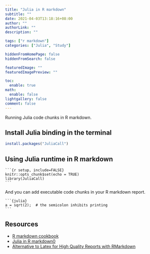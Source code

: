 ```yaml
---
title: "Julia in R markdown"
subtitle: ""
date: 2021-04-03T13:18:16+08:00
author: ""
authorLink: ""
description: ""

tags: ["r markdown"]
categories: ["Julia", "Study"]

hiddenFromHomePage: false
hiddenFromSearch: false

featuredImage: ""
featuredImagePreview: ""

toc:
  enable: true
math:
  enable: false
lightgallery: false
comment: false
---
```


Running Julia code chunks in R markdown.

<!--more-->

## Install Julia binding in the terminal

```r
install.packages("JuliaCall")
```

## Using Julia runtime in R markdown

``````
```{r setup, include=FALSE}
knitr::opts_chunk$set(echo = TRUE)
library(JuliaCall)
```
``````

And you can add executable code chunks in your R markdown report.

``````
```{julia}
a = sqrt(2);  # the semicolon inhibits printing
```
``````

## Resources

- [R markdown cookbook](https://bookdown.org/yihui/rmarkdown-cookbook/)
- [Julia in R markdown0](https://cran.r-project.org/web/packages/JuliaCall/vignettes/Julia_in_RMarkdown.html)
- [Alternative to Latex for High Quality Reports with RMarkdown](https://speakerdeck.com/rlesur/alternative-to-latex-for-high-quality-reports-with-rmarkdown)
